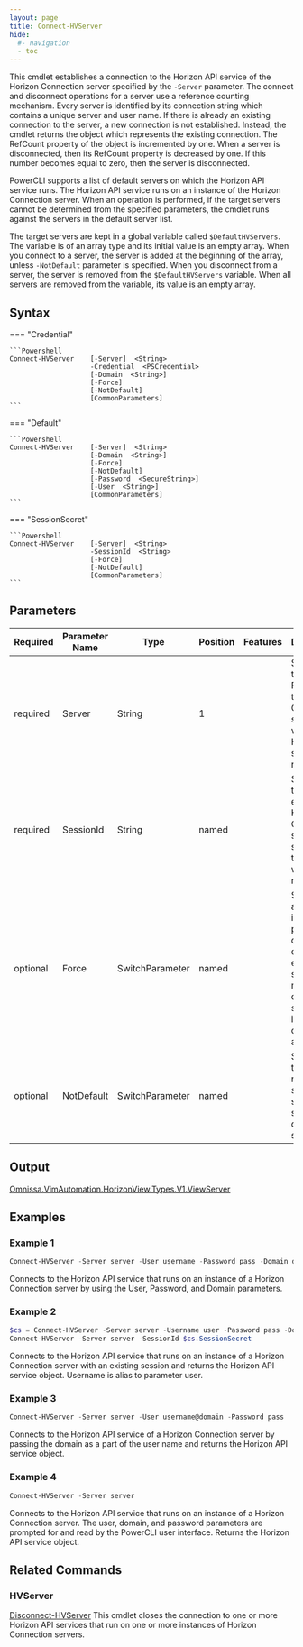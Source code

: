 ```yaml
---
layout: page
title: Connect-HVServer
hide:
  #- navigation
  - toc
---
```


This cmdlet establishes a connection to the Horizon API service of the Horizon Connection server specified by the `-Server` parameter. The connect and disconnect operations for a server use a reference counting mechanism. Every server is identified by its connection string which contains a unique server and user name. If there is already an existing connection to the server, a new connection is not established. Instead, the cmdlet returns the object which represents the existing connection. The RefCount property of the object is incremented by one. When a server is disconnected, then its RefCount property is decreased by one. If this number becomes equal to zero, then the server is disconnected.

PowerCLI supports a list of default servers on which the Horizon API service runs. The Horizon API service runs on an instance of the Horizon Connection server. When an operation is performed, if the target servers cannot be determined from the specified parameters, the cmdlet runs against the servers in the default server list. 

The target servers are kept in a global variable called `$DefaultHVServers`. The variable is of an array type and its initial value is an empty array. When you connect to a server, the server is added at the beginning of the array, unless `-NotDefault` parameter is specified. When you disconnect from a server, the server is removed from the `$DefaultHVServers` variable. When all servers are removed from the variable, its value is an empty array.

## Syntax

=== "Credential"

    ```Powershell
    Connect-HVServer    [-Server]  <String> 
                        -Credential  <PSCredential> 
                        [-Domain  <String>] 
                        [-Force] 
                        [-NotDefault] 
                        [CommonParameters] 
    ```
  
=== "Default"

    ```Powershell
    Connect-HVServer    [-Server]  <String>
                        [-Domain  <String>]
                        [-Force]
                        [-NotDefault]
                        [-Password  <SecureString>]
                        [-User  <String>]
                        [CommonParameters]
    ```

=== "SessionSecret"

    ```Powershell
    Connect-HVServer    [-Server]  <String>
                        -SessionId  <String>
                        [-Force]
                        [-NotDefault]
                        [CommonParameters]
    ```

## Parameters

| Required | Parameter Name | Type | Position | Features | Description |
| --- | --- | --- | --- | --- | --- |
| required | Server | String | 1 |  | Specifies the IP or FQDN of the Horizon Connection server on which the Horizon API service runs. |
| required | SessionId | String | named |  | Specifies the ID of an existing Horizon Connection server session that you want to reestablish. |
| optional | Force | SwitchParameter | named |  | Suppresses all user interface prompts during the cmdlet execution such as multiple default servers and invalid certificate action. |
| optional | NotDefault | SwitchParameter | named |  | Specifies that you do not want to save the specified servers as default servers. |

## Output

[Omnissa.VimAutomation.HorizonView.Types.V1.ViewServer](../../../../horizon-apis/horizon-server/index.md#API-Reference)

## Examples

### Example 1

```Powershell
Connect-HVServer -Server server -User username -Password pass -Domain domain
```

Connects to the Horizon API service that runs on an instance of a Horizon Connection server by using the User, Password, and Domain parameters.

### Example 2

```Powershell
$cs = Connect-HVServer -Server server -Username user -Password pass -Domain domain;
Connect-HVServer -Server server -SessionId $cs.SessionSecret
```

Connects to the Horizon API service that runs on an instance of a Horizon Connection server with an existing session and returns the Horizon API service object. Username is alias to parameter user.

### Example 3

```Powershell
Connect-HVServer -Server server -User username@domain -Password pass
```

Connects to the Horizon API service of a Horizon Connection server by passing the domain as a part of the user name and returns the Horizon API service object.

### Example 4

```Powershell
Connect-HVServer -Server server
```

Connects to the Horizon API service that runs on an instance of a Horizon Connection server. The user, domain, and password parameters are prompted for and read by the PowerCLI user interface. Returns the Horizon API service object.

## Related Commands

### HVServer

[Disconnect-HVServer](../disconnect-hvserver/index.md)
This cmdlet closes the connection to one or more Horizon API services that run on one or more instances of Horizon Connection servers.
